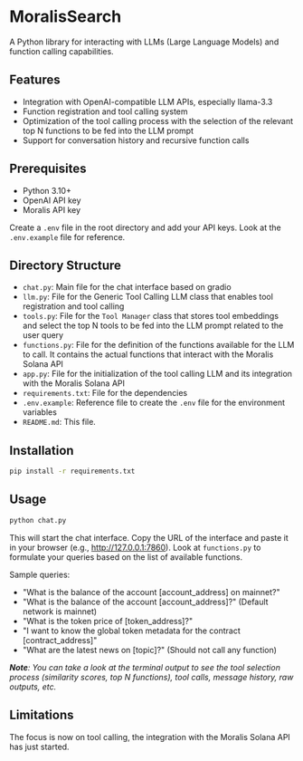
# MoralisSearch

A Python library for interacting with LLMs (Large Language Models) and function calling capabilities.

## Features

- Integration with OpenAI-compatible LLM APIs, especially llama-3.3
- Function registration and tool calling system
- Optimization of the tool calling process with the selection of the relevant top N functions to be fed into the LLM prompt
- Support for conversation history and recursive function calls

## Prerequisites

- Python 3.10+
- OpenAI API key
- Moralis API key

Create a `.env` file in the root directory and add your API keys. Look at the `.env.example` file for reference.

## Directory Structure

- `chat.py`: Main file for the chat interface based on gradio
- `llm.py`: File for the Generic Tool Calling LLM class that enables tool registration and tool calling
- `tools.py`: File for the `Tool Manager` class that stores tool embeddings and select the top N tools to be fed into the LLM prompt related to the user query
- `functions.py`: File for the definition of the functions available for the LLM to call. It contains the actual functions that interact with the Moralis Solana API
- `app.py`: File for the initialization of the tool calling LLM and its integration with the Moralis Solana API
- `requirements.txt`: File for the dependencies
- `.env.example`: Reference file to create the `.env` file for the environment variables
- `README.md`: This file.

## Installation

```bash
pip install -r requirements.txt
```

## Usage

```bash
python chat.py
```
This will start the chat interface. Copy the URL of the interface and paste it in your browser (e.g.,  http://127.0.0.1:7860). 
Look at `functions.py` to formulate your queries based on the list of available functions.

Sample queries:
- "What is the balance of the account [account_address] on mainnet?"
- "What is the balance of the account [account_address]?" (Default network is mainnet)
- "What is the token price of [token_address]?"
- "I want to know the global token metadata for the contract [contract_address]"
- "What are the latest news on [topic]?" (Should not call any function)

***Note**: You can take a look at the terminal output to see the tool selection process (similarity scores, top N functions), tool calls, message history, raw outputs, etc.*

## Limitations

The focus is now on tool calling, the integration with the Moralis Solana API has just started.